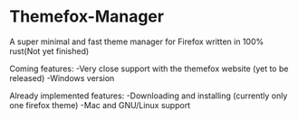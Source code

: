 # Themefox-Manager
A super minimal and fast theme manager for Firefox written in 100% rust(Not yet finished)

Coming features: 
  -Very close support with the themefox website (yet to be released)
  -Windows version

Already implemented features:
  -Downloading and installing (currently only one firefox theme)
  -Mac and GNU/Linux support
  
  

